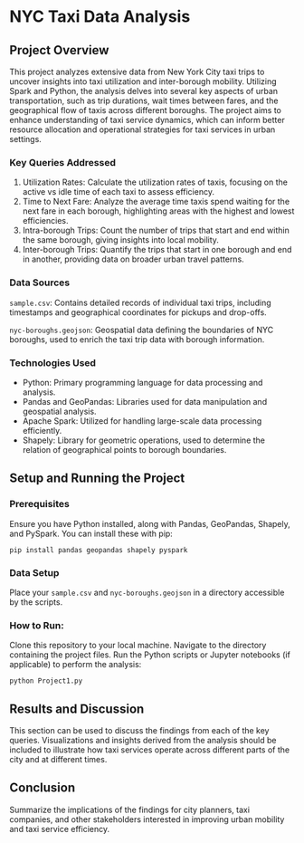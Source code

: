 # NYC Taxi Data Analysis

## Project Overview

This project analyzes extensive data from New York City taxi trips to uncover insights into taxi utilization and inter-borough mobility. 
Utilizing Spark and Python, the analysis delves into several key aspects of urban transportation, such as trip durations, wait times between fares, and the geographical flow of taxis across different boroughs. 
The project aims to enhance understanding of taxi service dynamics, which can inform better resource allocation and operational strategies for taxi services in urban settings.

### Key Queries Addressed

1. Utilization Rates: Calculate the utilization rates of taxis, focusing on the active vs idle time of each taxi to assess efficiency.
2. Time to Next Fare: Analyze the average time taxis spend waiting for the next fare in each borough, highlighting areas with the highest and lowest efficiencies.
3. Intra-borough Trips: Count the number of trips that start and end within the same borough, giving insights into local mobility.
4. Inter-borough Trips: Quantify the trips that start in one borough and end in another, providing data on broader urban travel patterns.


### Data Sources

`sample.csv`: Contains detailed records of individual taxi trips, including timestamps and geographical coordinates for pickups and drop-offs.

`nyc-boroughs.geojson`: Geospatial data defining the boundaries of NYC boroughs, used to enrich the taxi trip data with borough information.


### Technologies Used

- Python: Primary programming language for data processing and analysis.
- Pandas and GeoPandas: Libraries used for data manipulation and geospatial analysis.
- Apache Spark: Utilized for handling large-scale data processing efficiently.
- Shapely: Library for geometric operations, used to determine the relation of geographical points to borough boundaries.

## Setup and Running the Project

### Prerequisites
Ensure you have Python installed, along with Pandas, GeoPandas, Shapely, and PySpark. You can install these with pip:
```
pip install pandas geopandas shapely pyspark
```

### Data Setup
Place your `sample.csv` and `nyc-boroughs.geojson` in a directory accessible by the scripts.

### How to Run:
Clone this repository to your local machine.
Navigate to the directory containing the project files.
Run the Python scripts or Jupyter notebooks (if applicable) to perform the analysis:
```
python Project1.py
```

## Results and Discussion

This section can be used to discuss the findings from each of the key queries. Visualizations and insights derived from the analysis should be included to illustrate how taxi services operate across different parts of the city and at different times.

## Conclusion

Summarize the implications of the findings for city planners, taxi companies, and other stakeholders interested in improving urban mobility and taxi service efficiency.
